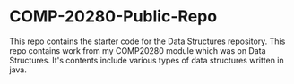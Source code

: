 # COMP-20280-Public-Repo
This repo contains the starter code for the Data Structures repository.  This repo contains work from my COMP20280 module which was on Data Structures. It's contents include various types of data structures written in java.
